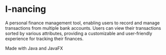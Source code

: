 # I-nancing #

A personal finance management tool, enabling users to record and manage transactions from multiple bank accounts.
Users can view their transactions sorted by various attributes, providing a customizable and user-friendly experience for tracking their finances.

Made with Java and JavaFX

